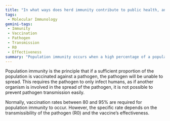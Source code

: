 ```yaml
---
title: "In what ways does herd immunity contribute to public health, and what vaccination rates are typically necessary to achieve it?"
tags:
 - Molecular Immunology
gemini-tags:
 - Immunity
 - Vaccination
 - Pathogen
 - Transmission
 - R0
 - Effectiveness
summary: "Population immunity occurs when a high percentage of a population is vaccinated, preventing pathogen spread, with the required vaccination rate dependent on the pathogen's transmissibility, the vaccine's effectiveness, and the pathogen only infecting humans."
---
```

Population immunity is the principle that if a sufficient proportion of the population is vaccinated against a pathogen, the pathogen will be unable to spread. This requires the pathogen to only infect humans, as if another organism is involved in the spread of the pathogen, it is not possible to prevent pathogen transmission easily. 

Normally, vaccination rates between 80 and 95% are required for population immunity to occur. However, the specific rate depends on the transmissibility of the pathogen (R0) and the vaccine’s effectiveness.